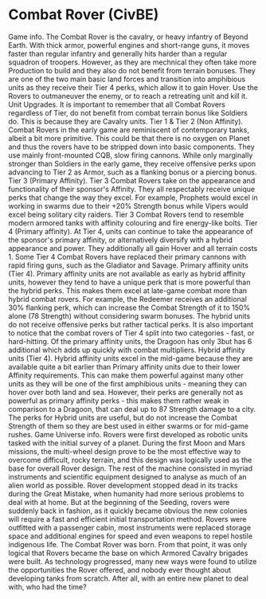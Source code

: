 # Combat Rover (CivBE)

Game info.
The Combat Rover is the cavalry, or heavy infantry of Beyond Earth. With thick armor, powerful engines and short-range guns, it moves faster than regular infantry and generally hits harder than a regular squadron of troopers. However, as they are mechnical they often take more Production to build and they also do not benefit from terrain bonuses. They are one of the two main basic land forces and transition into amphibious units as they receive their Tier 4 perks, which allow it to gain Hover.
Use the Rovers to outmaneuver the enemy, or to reach a retreating unit and kill it.
Unit Upgrades.
It is important to remember that all Combat Rovers regardless of Tier, do not benefit from combat terrain bonus like Soldiers do. This is because they are Cavalry units.
Tier 1 &amp; Tier 2 (Non Affinity).
Combat Rovers in the early game are reminiscent of contemporary tanks, albeit a bit more primitive. This could be that there is no oxygen on Planet and thus the rovers have to be stripped down into basic components. They use mainly front-mounted CQB, slow firing cannons. While only marginally stronger than Soldiers in the early game, they receive offensive perks upon advancing to Tier 2 as Armor, such as a flanking bonus or a piercing bonus.
Tier 3 (Primary Affinity).
Tier 3 Combat Rovers take on the appearance and functionality of their sponsor's Affinity. They all respectably receive unique perks that change the way they excel. For example, Prophets would excel in working in swarms due to their +20% Strength bonus while Vipers would excel being solitary city raiders. Tier 3 Combat Rovers tend to resemble modern armored tanks with affinity colouring and fire energy-like bolts. 
Tier 4 (Primary affinity).
At Tier 4, units can continue to take the appearance of the sponsor's primary affinity, or alternatively diversify with a hybrid appearance and power. They additionally all gain Hover and all terrain costs 1. Some Tier 4 Combat Rovers have replaced their primary cannons with rapid firing guns, such as the Gladiator and Savage.
Primary affinity units (Tier 4).
Primary affinity units are not available as early as hybrid affinity units, however they tend to have a unique perk that is more powerful than the hybrid perks. This makes them excel at late-game combat more than hybrid combat rovers. For example, the Redeemer receives an additional 30% flanking perk, which can increase the Combat Strength of it to 150% alone (78 Strength) without considering swarm bonuses. The hybrid units do not receive offensive perks but rather tactical perks.
It is also important to notice that the combat rovers of Tier 4 split into two categories - fast, or hard-hitting. Of the primary affinity units, the Dragoon has only 3but has 6 additional which adds up quickly with combat multipliers.
Hybrid affinity units (Tier 4).
Hybrid affinity units excel in the mid-game because they are available quite a bit earlier than Primary affinity units due to their lower Affinity requirements. This can make them powerful against many other units as they will be one of the first amphibious units - meaning they can hover over both land and sea. However, their perks are generally not as powerful as primary affinity perks - this makes them rather weak in comparison to a Dragoon, that can deal up to 87 Strength damage to a city. The perks for Hybrid units are useful, but do not increase the Combat Strength of them so they are best used in either swarms or for mid-game rushes.
Game Universe info.
Rovers were first developed as robotic units tasked with the initial survey of a planet. During the first Moon and Mars missions, the multi-wheel design prove to be the most effective way to overcome difficult, rocky terrain, and this design was logically used as the base for overall Rover design. The rest of the machine consisted in myriad instruments and scientific equipment designed to analyse as much of an alien world as possible.
Rover development stopped dead in its tracks during the Great Mistake, when humanity had more serious problems to deal with at home. But at the beginning of the Seeding, rovers were suddenly back in fashion, as it quickly became obvious the new colonies will require a fast and efficient initial transportation method. Rovers were outfitted with a passenger cabin, most instruments were replaced storage space and additional engines for speed and even weapons to repel hostile indigenous life. The Combat Rover was born.
From that point, it was only logical that Rovers became the base on which Armored Cavalry brigades were built. As technology progressed, many new ways were found to utilize the opportunities the Rover offered, and nobody ever thought about developing tanks from scratch. After all, with an entire new planet to deal with, who had the time?